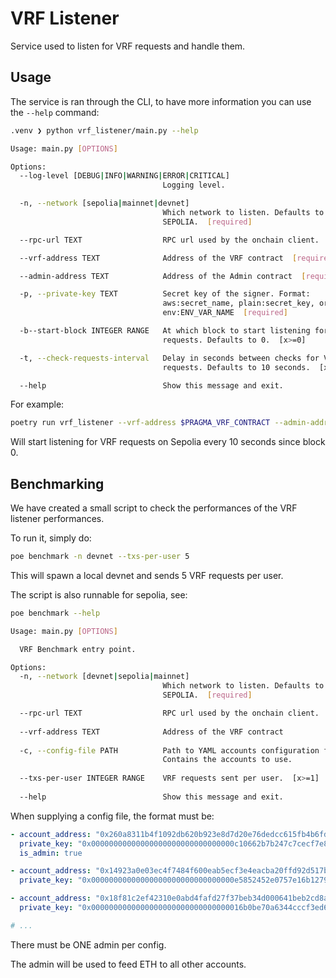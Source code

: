 # VRF Listener

Service used to listen for VRF requests and handle them.

## Usage

The service is ran through the CLI, to have more information you can use the `--help` command:

```bash
.venv ❯ python vrf_listener/main.py --help

Usage: main.py [OPTIONS]

Options:
  --log-level [DEBUG|INFO|WARNING|ERROR|CRITICAL]
                                  Logging level.

  -n, --network [sepolia|mainnet|devnet]
                                  Which network to listen. Defaults to
                                  SEPOLIA.  [required]

  --rpc-url TEXT                  RPC url used by the onchain client.

  --vrf-address TEXT              Address of the VRF contract  [required]

  --admin-address TEXT            Address of the Admin contract  [required]

  -p, --private-key TEXT          Secret key of the signer. Format:
                                  aws:secret_name, plain:secret_key, or
                                  env:ENV_VAR_NAME  [required]

  -b--start-block INTEGER RANGE   At which block to start listening for VRF
                                  requests. Defaults to 0.  [x>=0]

  -t, --check-requests-interval   Delay in seconds between checks for VRF
                                  requests. Defaults to 10 seconds.  [x>=0]

  --help                          Show this message and exit.
```

For example:

```sh
poetry run vrf_listener --vrf-address $PRAGMA_VRF_CONTRACT --admin-address $PRAGMA_ORACLE_ADMIN --private-key plain:$PRAGMA_ADMIN_PV_KEY
```

Will start listening for VRF requests on Sepolia every 10 seconds since block 0.

## Benchmarking

We have created a small script to check the performances of the VRF listener performances.

To run it, simply do:

```bash
poe benchmark -n devnet --txs-per-user 5
```

This will spawn a local devnet and sends 5 VRF requests per user.

The script is also runnable for sepolia, see:

```bash
poe benchmark --help

Usage: main.py [OPTIONS]

  VRF Benchmark entry point.

Options:
  -n, --network [devnet|sepolia|mainnet]
                                  Which network to listen. Defaults to
                                  SEPOLIA.  [required]

  --rpc-url TEXT                  RPC url used by the onchain client.
                                  
  --vrf-address TEXT              Address of the VRF contract
                                  
  -c, --config-file PATH          Path to YAML accounts configuration file.
                                  Contains the accounts to use.
                                  
  --txs-per-user INTEGER RANGE    VRF requests sent per user.  [x>=1]
                                  
  --help                          Show this message and exit.
```

When supplying a config file, the format must be:

```yaml
- account_address: "0x260a8311b4f1092db620b923e8d7d20e76dedcc615fb4b6fdf28315b81de201"
  private_key: "0x00000000000000000000000000000000c10662b7b247c7cecf7e8a30726cff12"
  is_admin: true

- account_address: "0x14923a0e03ec4f7484f600eab5ecf3e4eacba20ffd92d517b213193ea991502"
  private_key: "0x00000000000000000000000000000000e5852452e0757e16b127975024ade3eb"

- account_address: "0x18f81c2ef42310e0abd4fafd27f37beb34d000641beb2cd8a6fb97596552ddb"
  private_key: "0x0000000000000000000000000000000016b0be70a6344cccf3ed6e7d9cf04de4"

# ...
```

There must be ONE admin per config.

The admin will be used to feed ETH to all other accounts.

